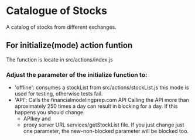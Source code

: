 # Catalogue of Stocks
  A catalog of stocks from different exchanges.

## For initialize(mode) action funtion

  The function is locate in src/actions/index.js

### Adjust the parameter of the initialize function to:
  - 'offline': consumes a stockList from src/actions/stockList.js
    this mode is used for testing, otherwise tests fail.
  - 'API': Calls the financialmodelingprep.com API
    Calling the API more than aproximately 250 times a day can result in blocking for a day.
    If this happens you should change:
      - APIkey and
      - proxy server URL
    services/getStockList file.
    If you just change just one parameter, the new-non-blocked parameter
    will be blocked too.